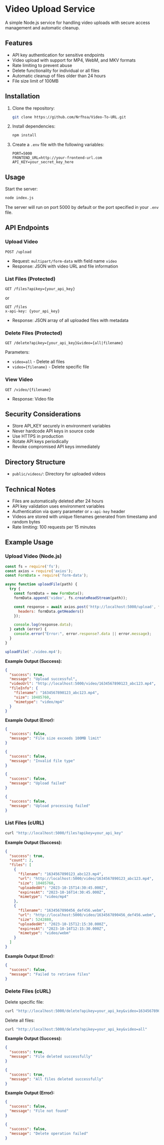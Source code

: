 # Video Upload Service

A simple Node.js service for handling video uploads with secure access management and automatic cleanup.

## Features

- API key authentication for sensitive endpoints
- Video upload with support for MP4, WebM, and MKV formats
- Rate limiting to prevent abuse
- Delete functionality for individual or all files
- Automatic cleanup of files older than 24 hours
- File size limit of 100MB

## Installation

1. Clone the repository:
   ```bash
   git clone https://github.com/Nrfhsa/Video-To-URL.git
   ```
2. Install dependencies:
   ```bash
   npm install
   ```
3. Create a `.env` file with the following variables:
   ```env
   PORT=5000
   FRONTEND_URL=http://your-frontend-url.com
   API_KEY=your_secret_key_here
   ```

## Usage

Start the server:
```bash
node index.js
```

The server will run on port 5000 by default or the port specified in your `.env` file.

## API Endpoints

### Upload Video
```http
POST /upload
```
- Request: `multipart/form-data` with field name `video`
- Response: JSON with video URL and file information

### List Files (Protected)
```http
GET /files?apikey={your_api_key}
```
or
```http
GET /files
x-api-key: {your_api_key}
```
- Response: JSON array of all uploaded files with metadata

### Delete Files (Protected)
```http
GET /delete?apikey={your_api_key}&video={all|filename}
```
Parameters:
- `video=all` - Delete all files
- `video={filename}` - Delete specific file

### View Video
```http
GET /video/{filename}
```
- Response: Video file

## Security Considerations

- Store API_KEY securely in environment variables
- Never hardcode API keys in source code
- Use HTTPS in production
- Rotate API keys periodically
- Revoke compromised API keys immediately

## Directory Structure

- `public/videos/`: Directory for uploaded videos

## Technical Notes

- Files are automatically deleted after 24 hours
- API key validation uses environment variables
- Authentication via query parameter or `x-api-key` header
- Videos are stored with unique filenames generated from timestamp and random bytes
- Rate limiting: 100 requests per 15 minutes

## Example Usage

### Upload Video (Node.js)
```javascript
const fs = require('fs');
const axios = require('axios');
const FormData = require('form-data');

async function uploadFile(path) {
  try {
    const formData = new FormData();
    formData.append('video', fs.createReadStream(path));

    const response = await axios.post('http://localhost:5000/upload', formData, {
      headers: formData.getHeaders()
    });

    console.log(response.data);
  } catch (error) {
    console.error("Error:", error.response?.data || error.message);
  }
}

uploadFile('./video.mp4');
```

**Example Output (Success):**
```json
{
  "success": true,
  "message": "Upload successful",
  "videoUrl": "http://localhost:5000/video/1634567890123_abc123.mp4",
  "fileInfo": {
    "filename": "1634567890123_abc123.mp4",
    "size": 10485760,
    "mimetype": "video/mp4"
  }
}
```

**Example Output (Error):**
```json
{
  "success": false,
  "message": "File size exceeds 100MB limit"
}

{
  "success": false,
  "message": "Invalid file type"
}

{
  "success": false,
  "message": "Upload failed"
}

{
  "success": false,
  "message": "Upload processing failed"
}
```

### List Files (cURL)
```bash
curl "http://localhost:5000/files?apikey=your_api_key"
```

**Example Output (Success):**
```json
{
  "success": true,
  "count": 2,
  "files": [
    {
      "filename": "1634567890123_abc123.mp4",
      "url": "http://localhost:5000/video/1634567890123_abc123.mp4",
      "size": 10485760,
      "uploadedAt": "2023-10-15T14:30:45.000Z",
      "expiresAt": "2023-10-16T14:30:45.000Z",
      "mimetype": "video/mp4"
    },
    {
      "filename": "1634567890456_def456.webm",
      "url": "http://localhost:5000/video/1634567890456_def456.webm",
      "size": 5242880,
      "uploadedAt": "2023-10-15T12:15:30.000Z",
      "expiresAt": "2023-10-16T12:15:30.000Z",
      "mimetype": "video/webm"
    }
  ]
}
```

**Example Output (Error):**
```json
{
  "success": false,
  "message": "Failed to retrieve files"
}
```

### Delete Files (cURL)
Delete specific file:
```bash
curl "http://localhost:5000/delete?apikey=your_api_key&video=1634567890123_abc123.mp4"
```

Delete all files:
```bash
curl "http://localhost:5000/delete?apikey=your_api_key&video=all"
```

**Example Output (Success):**
```json
{
  "success": true,
  "message": "File deleted successfully"
}

{
  "success": true,
  "message": "All files deleted successfully"
}
```

**Example Output (Error):**
```json
{
  "success": false,
  "message": "File not found"
}

{
  "success": false,
  "message": "Delete operation failed"
}
```